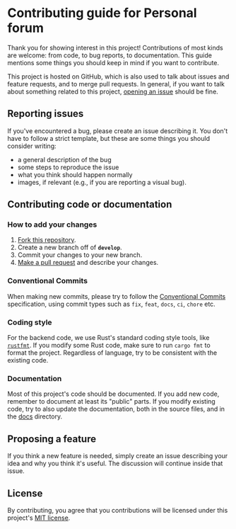# Contributing guide for Personal forum

Thank you for showing interest in this project! Contributions of most kinds are
welcome: from code, to bug reports, to documentation. This guide mentions some
things you should keep in mind if you want to contribute.

This project is hosted on GitHub, which is also used to talk about issues and
feature requests, and to merge pull requests. In general, if you want to talk
about something related to this project,
[opening an issue](https://docs.github.com/en/free-pro-team@latest/github/managing-your-work-on-github/creating-an-issue)
should be fine.

## Reporting issues

If you've encountered a bug, please create an issue describing it. You don't
have to follow a strict template, but these are some things you should consider
writing:

- a general description of the bug
- some steps to reproduce the issue
- what you think should happen normally
- images, if relevant (e.g., if you are reporting a visual bug).

## Contributing code or documentation

### How to add your changes

1. [Fork this repository](https://guides.github.com/activities/forking/).
2. Create a new branch off of **`develop`**.
3. Commit your changes to your new branch.
4. [Make a pull request](https://guides.github.com/activities/forking/#making-changes)
    and describe your changes.

### Conventional Commits

When making new commits, please try to follow the [Conventional Commits](
https://www.conventionalcommits.org/en/v1.0.0) specification, using commit types
such as `fix`, `feat`, `docs`, `ci`, `chore` etc.

### Coding style

For the backend code, we use Rust's standard coding style tools, like
[`rustfmt`](https://github.com/rust-lang/rustfmt).
If you modify some Rust code, make sure to run `cargo fmt` to format the
project. Regardless of language, try to be consistent with the existing code.

### Documentation

Most of this project's code should be documented. If you add new code, remember
to document at least its "public" parts. If you modify existing code, try to
also update the documentation, both in the source files, and in the [docs](docs)
directory.

## Proposing a feature

If you think a new feature is needed, simply create an issue describing your
idea and why you think it's useful. The discussion will continue inside that
issue.

## License

By contributing, you agree that you contributions will be licensed under this
project's [MIT license](LICENSE).
